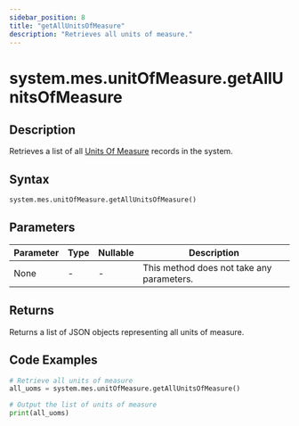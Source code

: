 ```yaml
---
sidebar_position: 8
title: "getAllUnitsOfMeasure"
description: "Retrieves all units of measure."
---
```


# system.mes.unitOfMeasure.getAllUnitsOfMeasure

## Description

Retrieves a list of all [Units Of Measure](../../data-model/utility-models/unit-of-measure-model/unit-of-measure) records in the system.

## Syntax

```python
system.mes.unitOfMeasure.getAllUnitsOfMeasure()
```

## Parameters

| Parameter | Type | Nullable | Description                               |
|-----------|------|----------|-------------------------------------------|
| None      | -    | -        | This method does not take any parameters. |

## Returns

Returns a list of JSON objects representing all units of measure.

## Code Examples

```python
# Retrieve all units of measure
all_uoms = system.mes.unitOfMeasure.getAllUnitsOfMeasure()

# Output the list of units of measure
print(all_uoms)
```
